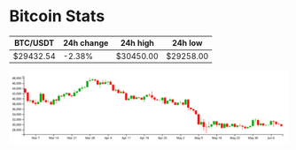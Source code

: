 # Bitcoin Stats

BTC/USDT|24h change|24h high|24h low|
|---|---|---|---|
|$29432.54|-2.38%|$30450.00|$29258.00|

<img src="./chart.svg">
